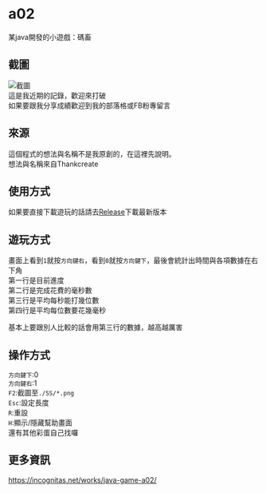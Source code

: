 # a02
某java開發的小遊戲：碼畜

## 截圖
![截圖](https://incognitas.net/wp-content/uploads/2020/06/1593170502849.png)  
這是我近期的記錄，歡迎來打破  
如果要跟我分享成績歡迎到我的部落格或FB粉專留言

## 來源
這個程式的想法與名稱不是我原創的，在這裡先說明。  
想法與名稱來自Thankcreate

## 使用方式
如果要直接下載遊玩的話請去[Release](https://github.com/HSSLC/a02/releases)下載最新版本  

## 遊玩方式
畫面上看到`1`就按`方向鍵右`，看到`0`就按`方向鍵下`，最後會統計出時間與各項數據在右下角  
第一行是目前進度  
第二行是完成花費的毫秒數  
第三行是平均每秒能打幾位數  
第四行是平均每位數要花幾毫秒  
  
基本上要跟別人比較的話會用第三行的數據，越高越厲害

## 操作方式
`方向鍵下`:0  
`方向鍵右`:1  
`F2`:截圖至`./SS/*.png`  
`Esc`:設定長度  
`R`:重設  
`H`:顯示/隱藏幫助畫面  
還有其他彩蛋自己找囉

## 更多資訊
https://incognitas.net/works/java-game-a02/
